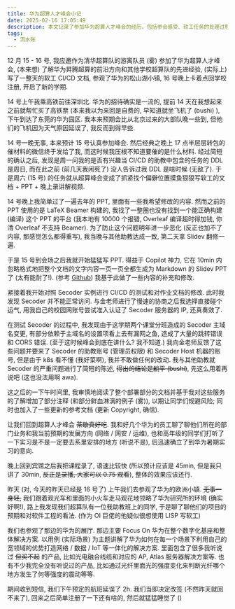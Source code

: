 ```yaml
---
title: 华为超算人才峰会小记
date: 2025-02-16 17:05:49
description: 本文记录了参加华为超算人才峰会的经历，包括参会感受、软工任务的处理过程、与华为员工的交流以及对未来实习的规划和展望。
tags:
  - 流水账
---
```


12 月 15 - 16 号, 我应邀作为清华超算队的游离队员 (雾) 参加了华为超算人才峰会, (本来想) 了解华为昇腾超算的前沿方向和其他学校超算队的先进经验, (实际上) 写了一整天的软工 CI/CD 文档, 参观了华为的松山湖小镇, 16 号晚上卡着点回学校注册, 开启了新的学期.

<!-- more -->

14 号上午我乘高铁前往深圳北. 华为的招待确实是一流的, 提前 14 天在我想起来之前就帮忙买了高铁票 (本来我以为来回是自费的, 早知道就坐飞机了 (bushi) ), 下午到达了东莞的华为园区. 我本来预期会比从北京过来的大部队晚一些到, 但他们的飞机因为天气原因延误了, 我反而到得早些.

14 号一晚无事, 本来预计 15 号认真参加峰会. 然后经典之晚上 17 点半层层转包的催材料的微信终于发给了我, 而这时候我压根不知道要催的是什么材料. 经过简短的确认之后, 发现是周一问我的是否有兴趣当 CI/CD 的助教中包含的任务的 DDL 是周日, 而在此之前 (前几天我闲死了) 没人告诉过我 DDL 是啥时候 (无敌了). 于是周六 (15 号) 的任务就从超算峰会变成了抓紧找个偏僻位置摸鱼狠狠写软工的文档 + PPT + 晚上录讲解视频.

14 号晚上我简单过了一遍去年的 PPT, 里面有一些我希望修改的内容. 然而之前的 PPT 使用的是 LaTeX Beamer 构建的, 我找了一整圈也没有找到一个能正确构建 (编译) 这个 PPT 的平台 (我本地有 10000 个报错, Overleaf 编译超时得加钱, 你清 Overleaf 不支持 Beamer). 为了防止这个问题明年进一步恶化 (反正也加不了内容, 那感觉怎么都得重写), 我当晚与其他助教达成一致, 第二天拿 Slidev 翻修一遍.

于是 15 号到会场之后我就开始猛猛写 PPT. 得益于 Copilot 神力, 它在 10min 内忽略格式地把整个文档的文字内容一页一页全都生成为 Markdown 的 Slidev PPT 了 (太有能耐了!). (参考 [Github](https://github.com/THUSE-Course/2025-deploy)) 我基于此做了一些内容的补充和修改.

紧接着我开始对照 Secoder 实例进行 CI/CD 的测试和对作业文档的修改. 此时我发现 Secoder 并不能正常访问. 与金老师进行了慢速的协商之后我选择直接碰个运气, 用我自己的校园网账号尝试准入认证了 Secoder 服务器的 IP, 还真奏效了.

在测试 Secoder 的过程中, 我发现由于这学期两个课堂分班造成的 Secoder 主域名变更, 有部分依赖于主域名的设置项看上去有漏网之鱼, 造成了大量的跳转错误和 CORS 错误. (至于这时候峰会到底在讲什么? 我不知道.) 我向金老师反馈了这些问题并要来了 Secoder 的助教账号 (管理员权限) 和 Secoder Host 机器的账号, 但是由于 k8s 看不懂 (我好菜啊), 我并不敢做任何的改动. 我与其他助教就 Secoder 的严重问题进行了简短的陈述, ~~得出的结论是躺平 (bushi)~~, 先这么用着再说吧 (这也没法用啊 awa).

这之后的一下午时间里, 我审慎地阅读了整个部署部分的文档并基于我对这些服务的了解增加了部分注释 (和部分鲜血淋漓的例子 (雾)), 以期让同学们规避风险; 同时也加入了一些更新的参考文档 (更新 Copyright, 确信).

让我们回到超算人才峰会 ~~茶歇真好吃~~. 我和好几个华为的员工聊了聊他们所在的部门业务和我当前预期的发展方向 (网络 / 网安 / 运维), 也和高年级的同学们打听了一下实习是不是一定要去系里安排的地方 (听说不是), 后迅速确立了到华为暑期实习的意向.

晚上回到宾馆之后我把课程录了, 语速比较快 (所以预计应该是 45min, 但是我只讲了 30min, ~~反正是录播, 大家可以 0.75 观看~~), 整体的效果应该还行.

昨天 (对, 今天的昨天已经是 16 号了) 上午我们去参观了华为的欧洲小镇. ~~无事一身轻,~~ 我们跟着观光车和里面的小火车走马观花地领略了华为研究所的环境 (确实好啊!), 路上我发现我们超算队有一位我助教班上的同学, 于是聊了聊他们的项目的预期和对软件工程的看法. (作为 OI 巨佬的他疑似很想使用 LISP 写软工)

我们也参观了那边的华为的展厅. 那边主要 Focus On 华为在整个数字化基座和整体解决方案. 以用例 (实际场景) 为主题讲解了华为如何在每一个场景下利用自己的宽领域的优势打造网络 / 数据 / IoT 等一体化的解决方案. 里面包含了很多我听说过 ~~但买不起~~ 的产品, 比如光电融合线缆和对应的 AP, Atlas 服务器解决方案等. 也有不少我完全没有听说过的产品, 比如通过光纤里面光的强度变化来判断光纤哪个地方发生了何等强度的震动等等.

期间收到短信, 我们下午预定的航班延误了 2h. 我们当即决定改签 (不然昨天就回不来了), 回来之后简单注册了一下还有啥的, 然后就猛猛睡觉了 ()
